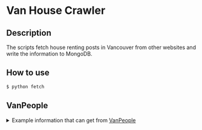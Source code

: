 # Van House Crawler

## Description

The scripts fetch house renting posts in Vancouver from other websites and write the information to MongoDB.

## How to use

```bash
$ python fetch
```

## VanPeople

<details>

<summary>Example information that can get from <a href="http://www.vanpeople.com/c/list/1.html">VanPeople</a></summary>

```json
{
    "images": ["http://www.vanpeople.com/c/uploadpic/<image-date>/<image-id>.jpg"],
    "link": "http://www.vanpeople.com/c/<post-id>.html",
    "description": "<description>",
    "title": "<title>",
    "date": "<year>/<month>/<day> <hour>:<minute>:<second>",
    "details": {
        "qq": "<qq>",
        "area": "<area>",
        "price": "$<price>|面议",
        "telephone": "<area-code>-<3-digits-phone-number>-<4-digits-phone-number>",
        "contact": "<name>",
        "wechat": "<wechat>",
        "address": "<address>"
    }
}
```

Note: `link`, `description`, `title`, `date`, `details.area`, `details.price`, `details.telephone` are guaranteed 
non-empty values

</details>
